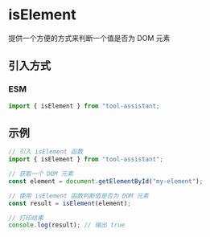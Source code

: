 # isElement

提供一个方便的方式来判断一个值是否为 DOM 元素

## 引入方式

<!-- ### CJS

```javascript
const { isElement } = require("tool-assistant");
``` -->

### ESM

```javascript
import { isElement } from "tool-assistant;
```

## 示例

```javascript
// 引入 isElement 函数
import { isElement } from "tool-assistant";

// 获取一个 DOM 元素
const element = document.getElementById("my-element");

// 使用 isElement 函数判断值是否为 DOM 元素
const result = isElement(element);

// 打印结果
console.log(result); // 输出 true
```
